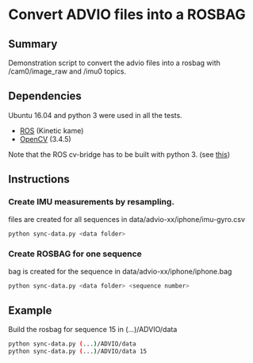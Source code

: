 # Convert ADVIO files into a ROSBAG

## Summary

Demonstration script to convert the advio files into a rosbag with /cam0/image_raw and /imu0 topics.

## Dependencies

Ubuntu 16.04 and python 3 were used in all the tests.

* [ROS](http://wiki.ros.org/kinetic) (Kinetic kame)
* [OpenCV](http://wiki.ros.org/kinetic) (3.4.5)

Note that the ROS cv-bridge has to be built with python 3. (see [this](https://stackoverflow.com/questions/49221565/unable-to-use-cv-bridge-with-ros-kinetic-and-python3))

## Instructions

### Create IMU measurements by resampling.
files are created for all sequences in data/advio-xx/iphone/imu-gyro.csv

```bash
python sync-data.py <data folder>
```

### Create ROSBAG for one sequence
bag is created for the sequence in data/advio-xx/iphone/iphone.bag
```bash
python sync-data.py <data folder> <sequence number>
```
## Example

Build the rosbag for sequence 15 in (...)/ADVIO/data

```bash
python sync-data.py (...)/ADVIO/data
python sync-data.py (...)/ADVIO/data 15
```
